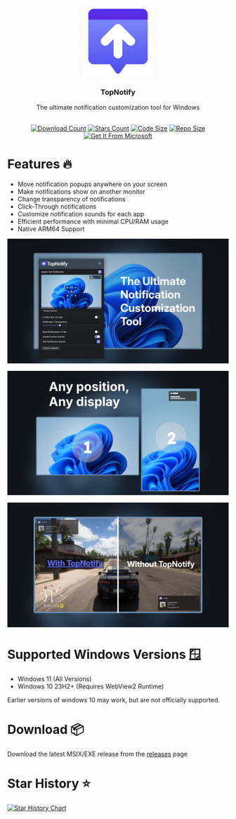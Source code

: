 <a id="readme-top"></a>

<br />
<div align="center">
  <a href="https://github.com/SamsidParty/TopNotify">
    <img src="./TopNotify/src-vite/public/Image/Icon.png" alt="TopNotify Logo" width="160" height="160">
  </a>

  <h3 align="center">TopNotify</h3>
  <p align="center">
    The ultimate notification customization tool for Windows
    <br />
    <br />
  </p>
  <div align="center">

  <a href="">![Download Count](https://img.shields.io/github/downloads/SamsidParty/TopNotify/total.svg?style=for-the-badge)</a>
  <a href="">![Stars Count](https://img.shields.io/github/stars/SamsidParty/TopNotify.svg?style=for-the-badge)</a>
  <a href="">![Code Size](https://img.shields.io/github/languages/code-size/SamsidParty/TopNotify?style=for-the-badge)</a>
  <a href="">![Repo Size](https://img.shields.io/github/repo-size/SamsidParty/TopNotify?style=for-the-badge)</a>
  <a href="https://apps.microsoft.com/detail/9pfmdk0qhkqj?hl=en-US&gl=US">![Get It From Microsoft](https://get.microsoft.com/images/en-us%20dark.svg)</a>
    
  </div>
</div>

# Features 🔥

- Move notification popups anywhere on your screen
- Make notifications show on another monitor
- Change transparency of notifications
- Click-Through notifications
- Customize notification sounds for each app
- Efficient performance with minimal CPU/RAM usage
- Native ARM64 Support

![TopNotify Header](/Docs/Screenshot3.png)

![TopNotify Screenshot](/Docs/Screenshot2.png)

![TopNotify Screenshot](/Docs/Screenshot1.png)

# Supported Windows Versions 🪟

- Windows 11 (All Versions)
- Windows 10 23H2+ (Requires WebView2 Runtime)

Earlier versions of windows 10 may work, but are not officially supported.

# Download 📦

Download the latest MSIX/EXE release from the [releases](https://github.com/SamsidParty/TopNotify/releases) page

# Star History ⭐

<a href="https://www.star-history.com/#SamsidParty/TopNotify&Date">
 <picture>
   <source media="(prefers-color-scheme: dark)" srcset="https://api.star-history.com/svg?repos=SamsidParty/TopNotify&type=Date&theme=dark" />
   <source media="(prefers-color-scheme: light)" srcset="https://api.star-history.com/svg?repos=SamsidParty/TopNotify&type=Date" />
   <img alt="Star History Chart" src="https://api.star-history.com/svg?repos=SamsidParty/TopNotify&type=Date" />
 </picture>
</a>
